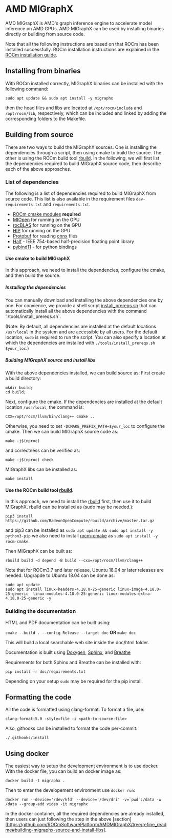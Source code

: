 # AMD MIGraphX

AMD MIGraphX is AMD's graph inference engine to accelerate model inference on AMD GPUs. AMD MIGraphX can be used by
installing binaries directly or building from source code.

Note that all the following instructions are based on that ROCm has been installed successfully. ROCm installation
instructions are explained in the [ROCm installation
guide](https://rocmdocs.amd.com/en/latest/Installation_Guide/Installation-Guide.html).

## Installing from binaries
With ROCm installed correctly, MIGraphX binaries can be installed with the following command:
```
sudo apt update && sudo apt install -y migraphx
```
then the head files and libs are located at `/opt/rocm/include` and `/opt/rocm/lib`, respectively, which can be
included and linked by adding the corresponding folders to the Makefile.

## Building from source

There are two ways to build the MIGraphX sources. One is installing the dependencies through a script, then using 
cmake to build the source. The other is using the ROCm build tool [rbuild](https://github.com/RadeonOpenCompute/rbuild).
In the following, we will first list the dependencies required to build MIGraphX source code, then describe each of the above approaches.

### List of dependencies
The following is a list of dependencies required to build MIGraphX from source code. This list is also available in the
requirement files `dev-requirements.txt` and `requirements.txt`.

* [ROCm cmake modules](https://github.com/RadeonOpenCompute/rocm-cmake) **required**
* [MIOpen](https://github.com/ROCmSoftwarePlatform/MIOpen) for running on the GPU
* [rocBLAS](https://github.com/ROCmSoftwarePlatform/rocBLAS) for running on the GPU
* [HIP](https://github.com/ROCm-Developer-Tools/HIP) for running on the GPU
* [Protobuf](https://github.com/google/protobuf) for reading [onnx](https://github.com/onnx/onnx) files
* [Half](http://half.sourceforge.net/) - IEEE 754-based half-precision floating point library
* [pybind11](https://pybind11.readthedocs.io/en/stable/) - for python bindings

#### Use cmake to build MIGraphX

In this approach, we need to install the dependencies, configure the cmake, and then build the source.

##### Installing the dependencies

You can manually download and installing the above dependencies one by one. For convience, we provide a shell 
script [install_prereqs.sh](./tools/install_prereqs.sh) that can automatically install all the above dependencies with
the command './tools/install_prereqs.sh`.

(Note: By default, all dependencies are installed at the default locations `/usr/local` in
the system and are accessible by all users. For the default location, `sudo` is required to run the script.
You can also specify a location at which the dependencies are installed with `./tools/install_prereqs.sh $your_loc`.)

##### Building MIGraphX source and install libs

With the above dependencies installed, we can build source as:
First create a build directory:


```
mkdir build; 
cd build;
```

Next, configure the cmake. If the dependencies are installed at the default location `/usr/local`, the command is:

```
CXX=/opt/rocm/llvm/bin/clang++ cmake ..
```
Otherwise, you need to set `-DCMAKE_PREFIX_PATH=$your_loc` to configure the cmake. Then we can build MIGraphX source code as:

```
make -j$(nproc)
```

and correctness can be verified as:

```
make -j$(nproc) check
```

MIGraphX libs can be installed as:

```
make install
```

#### Use the ROCm build tool [rbuild](https://github.com/RadeonOpenCompute/rbuild).

In this approach, we need to install the [rbuild](https://github.com/RadeonOpenCompute/rbuild) first, then use it to
build MIGraphX. rbuild can be installed as (sudo may be needed.):
```
pip3 install https://github.com/RadeonOpenCompute/rbuild/archive/master.tar.gz
```
and pip3 can be installed as `sudo apt update && sudo apt install -y python3-pip`
we also need to install [rocm-cmake](https://github.com/RadeonOpenCompute/rocm-cmake) as `sudo apt install -y rocm-cmake`.

Then MIGraphX can be built as:

```
rbuild build -d depend -B build --cxx=/opt/rocm/llvm/clang++
```

Note that for ROCm3.7 and later release, Ubuntu 18.04 or later releases are needed. Upgrapde to Ubuntu 18.04 can be
done as:

```
sudo apt update
sudo apt install linux-headers-4.18.0-25-generic linux-image-4.18.0-25-generic  linux-modules-4.18.0-25-generic linux-modules-extra-4.18.0-25-generic -y
```


### Building the documentation

HTML and PDF documentation can be built using:

`cmake --build . --config Release --target doc` **OR** `make doc`

This will build a local searchable web site inside the doc/html folder.

Documentation is built using [Doxygen](http://www.stack.nl/~dimitri/doxygen/download.html), [Sphinx](http://www.sphinx-doc.org/en/stable/index.html), and [Breathe](https://breathe.readthedocs.io/en/latest/)

Requirements for both Sphinx and Breathe can be installed with:

`pip install -r doc/requirements.txt`

Depending on your setup `sudo` may be required for the pip install.

## Formatting the code

All the code is formatted using clang-format. To format a file, use:

```
clang-format-5.0 -style=file -i <path-to-source-file>
```

Also, githooks can be installed to format the code per-commit:

```
./.githooks/install
```

## Using docker

The easiest way to setup the development environment is to use docker. With the docker file, you can build an docker image as:

    docker build -t migraphx .

Then to enter the developement environment use `docker run`:

    docker run --device='/dev/kfd' --device='/dev/dri' -v=`pwd`:/data -w /data --group-add video -it migraphx

In the docker container, all the required dependencies are already installed, then users can just following the step in
the above [section][https://github.com/ROCmSoftwarePlatform/AMDMIGraphX/tree/refine_readme#building-migraphx-source-and-install-libs].

